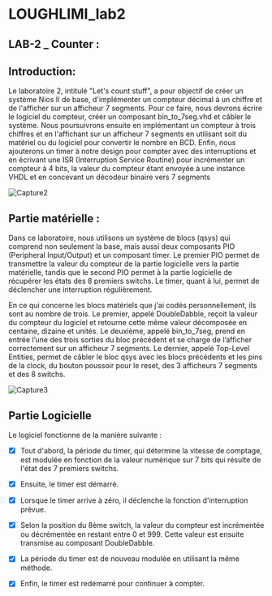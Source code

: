 # LOUGHLIMI_lab2

## LAB-2 _ Counter :
## Introduction:
Le laboratoire 2, intitulé "Let's count stuff", a pour objectif de créer un système Nios II de base, d'implémenter un compteur décimal à un chiffre et de l'afficher sur un afficheur 7 segments. Pour ce faire, nous devrons écrire le logiciel du compteur, créer un composant bin_to_7seg.vhd et câbler le système. Nous poursuivrons ensuite en implémentant un compteur à trois chiffres et en l'affichant sur un afficheur 7 segments en utilisant soit du matériel ou du logiciel pour convertir le nombre en BCD. Enfin, nous ajouterons un timer à notre design pour compter avec des interruptions et en écrivant une ISR (Interruption Service Routine) pour incrémenter un compteur à 4 bits, la valeur du compteur étant envoyée à une instance VHDL et en concevant un décodeur binaire vers 7 segments


![Capture2](https://user-images.githubusercontent.com/17486030/213681466-f6b7a37a-0d9a-4250-a37c-757ad7ddd8f8.PNG)


##  Partie matérielle :

Dans ce laboratoire, nous utilisons un système de blocs (qsys) qui comprend non seulement la base, mais aussi deux composants PIO (Peripheral Input/Output) et un composant timer. Le premier PIO permet de transmettre la valeur du compteur de la partie logicielle vers la partie matérielle, tandis que le second PIO permet à la partie logicielle de récupérer les états des 8 premiers switchs. Le timer, quant à lui, permet de déclencher une interruption régulièrement.

En ce qui concerne les blocs matériels que j'ai codés personnellement, ils sont au nombre de trois. Le premier, appelé DoubleDabble, reçoit la valeur du compteur du logiciel et retourne cette même valeur décomposée en centaine, dizaine et unités. Le deuxième, appelé bin_to_7seg, prend en entrée l’une des trois sorties du bloc précédent et se charge de l’afficher correctement sur un afficheur 7 segments. Le dernier, appelé Top-Level Entities, permet de câbler le bloc qsys avec les blocs précédents et les pins de la clock, du bouton poussoir pour le reset, des 3 afficheurs 7 segments et des 8 switchs.


![Capture3](https://user-images.githubusercontent.com/17486030/213681586-6fe70bed-ebfa-4512-bdbd-dcb6859ac010.PNG)



## Partie Logicielle
Le logiciel fonctionne de la manière suivante :

- [x] Tout d'abord, la période du timer, qui détermine la vitesse de comptage, est modulée en fonction de la valeur numérique sur 7 bits qui résulte de l'état des 7 premiers switchs.
- [x] Ensuite, le timer est démarré.
- [x] Lorsque le timer arrive à zéro, il déclenche la fonction d'interruption prévue.
- [x] Selon la position du 8ème switch, la valeur du compteur est incrémentée ou décrémentée en restant entre 0 et 999. Cette valeur est ensuite transmise au composant DoubleDabble.
- [x] La période du timer est de nouveau modulée en utilisant la même méthode.
- [x] Enfin, le timer est redémarré pour continuer à compter.






